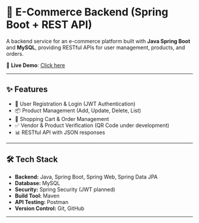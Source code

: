 # 🛒 E-Commerce Backend (Spring Boot + REST API)

A backend service for an e-commerce platform built with **Java Spring Boot** and **MySQL**, providing RESTful APIs for user management, products, and orders.  

🚀 **Live Demo**: [Click here](https://da6bd8d291aa.ngrok-free.app/)  

---

## ✨ Features

- 🔑 User Registration & Login (JWT Authentication)  
- 📦 Product Management (Add, Update, Delete, List)  
- 🛒 Shopping Cart & Order Management  
- ✅ Vendor & Product Verification (QR Code under development)  
- 📊 RESTful API with JSON responses  

---

## 🛠️ Tech Stack

- **Backend:** Java, Spring Boot, Spring Web, Spring Data JPA  
- **Database:** MySQL  
- **Security:** Spring Security (JWT planned)  
- **Build Tool:** Maven  
- **API Testing:** Postman  
- **Version Control:** Git, GitHub  

---


